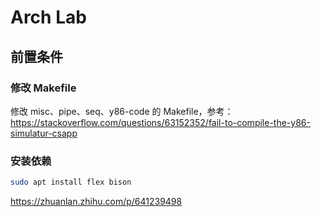 # Arch Lab

## 前置条件

### 修改 Makefile

修改 misc、pipe、seq、y86-code 的 Makefile，参考：https://stackoverflow.com/questions/63152352/fail-to-compile-the-y86-simulatur-csapp

### 安装依赖

``` bash
sudo apt install flex bison
```

https://zhuanlan.zhihu.com/p/641239498
